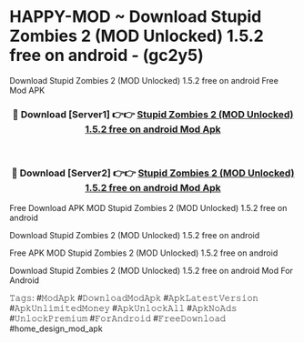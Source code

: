 # HAPPY-MOD ~ Download Stupid Zombies 2 (MOD Unlocked) 1.5.2 free on android - (gc2y5)
Download Stupid Zombies 2 (MOD Unlocked) 1.5.2 free on android Free Mod APK

<div align="center">
<h3>🔴 Download [Server1] 👉👉 <a href="https://apk-comot.site?title=Stupid_Zombies_2_(MOD_Unlocked)_1.5.2_free_on_android">Stupid Zombies 2 (MOD Unlocked) 1.5.2 free on android Mod Apk</a></h3><br>

<h3>🔴 Download [Server2] 👉👉 <a href="https://apk-comot.site?title=Stupid_Zombies_2_(MOD_Unlocked)_1.5.2_free_on_android">Stupid Zombies 2 (MOD Unlocked) 1.5.2 free on android Mod Apk</a></h3>
</div>


Free Download APK MOD Stupid Zombies 2 (MOD Unlocked) 1.5.2 free on android

Download Stupid Zombies 2 (MOD Unlocked) 1.5.2 free on android 

Free APK MOD Stupid Zombies 2 (MOD Unlocked) 1.5.2 free on android 

Download Stupid Zombies 2 (MOD Unlocked) 1.5.2 free on android Mod For Android

𝚃𝚊𝚐𝚜: #𝙼𝚘𝚍𝙰𝚙𝚔 #𝙳𝚘𝚠𝚗𝚕𝚘𝚊𝚍𝙼𝚘𝚍𝙰𝚙𝚔 #𝙰𝚙𝚔𝙻𝚊𝚝𝚎𝚜𝚝𝚅𝚎𝚛𝚜𝚒𝚘𝚗 #𝙰𝚙𝚔𝚄𝚗𝚕𝚒𝚖𝚒𝚝𝚎𝚍𝙼𝚘𝚗𝚎𝚢 #𝙰𝚙𝚔𝚄𝚗𝚕𝚘𝚌𝚔𝙰𝚕𝚕 #𝙰𝚙𝚔𝙽𝚘𝙰𝚍𝚜 #𝚄𝚗𝚕𝚘𝚌𝚔𝙿𝚛𝚎𝚖𝚒𝚞𝚖 #𝙵𝚘𝚛𝙰𝚗𝚍𝚛𝚘𝚒𝚍 #𝙵𝚛𝚎𝚎𝙳𝚘𝚠𝚗𝚕𝚘𝚊𝚍 #home_design_mod_apk